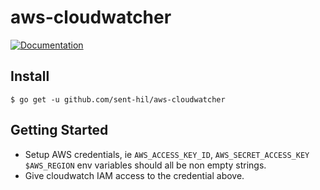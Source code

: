 # aws-cloudwatcher

[![Documentation](https://godoc.org/github.com/sent-hil/aws-cloudwatcher?status.svg)](https://godoc.org/github.com/sent-hil/aws-cloudwatcher)

## Install

    $ go get -u github.com/sent-hil/aws-cloudwatcher

## Getting Started

* Setup AWS credentials, ie `AWS_ACCESS_KEY_ID`, `AWS_SECRET_ACCESS_KEY` `$AWS_REGION` env variables should all be non empty strings.
* Give cloudwatch IAM access to the credential above.
